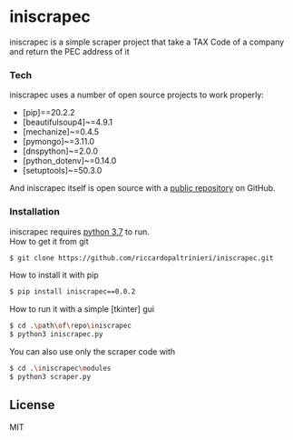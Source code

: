 # iniscrapec

iniscrapec is a simple scraper project that take a TAX Code of a company and return the PEC address 
of it

### Tech

iniscrapec uses a number of open source projects to work properly:

* [pip]==20.2.2
* [beautifulsoup4]~=4.9.1
* [mechanize]~=0.4.5
* [pymongo]~=3.11.0
* [dnspython]~=2.0.0
* [python_dotenv]~=0.14.0
* [setuptools]~=50.3.0

And iniscrapec itself is open source with a [public repository](https://github.com/riccardopaltrinieri/iniscrapec)
on GitHub.
 
### Installation

iniscrapec requires [python 3.7](https://https://www.python.org/) to run.       
How to get it from git
```sh
$ git clone https://github.com/riccardopaltrinieri/iniscrapec.git
```
How to install it with pip
```sh
$ pip install iniscrapec==0.0.2
```
How to run it with a simple [tkinter] gui
```sh
$ cd .\path\of\repo\iniscrapec
$ python3 iniscrapec.py
```
You can also use only the scraper code with
```sh
$ cd .\iniscrapec\modules
$ python3 scraper.py
```

License
----

MIT
